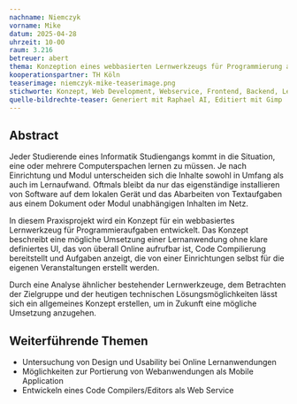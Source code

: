 ```yaml
---
nachname: Niemczyk
vorname: Mike
datum: 2025-04-28
uhrzeit: 10-00
raum: 3.216
betreuer: abert
thema: Konzeption eines webbasierten Lernwerkzeugs für Programmierung an Hochschulen
kooperationspartner: TH Köln
teaserimage: niemczyk-mike-teaserimage.png
stichworte: Konzept, Web Development, Webservice, Frontend, Backend, Lernsoftware, Lernwerkzeug
quelle-bildrechte-teaser: Generiert mit Raphael AI, Editiert mit Gimp
---
```


## Abstract
Jeder Studierende eines Informatik Studiengangs kommt in die Situation, eine oder mehrere Computerspachen lernen zu müssen. Je nach Einrichtung und Modul unterscheiden sich die Inhalte sowohl in Umfang als auch im Lernaufwand. Oftmals bleibt da nur das eigenständige installieren von Software auf dem lokalen Gerät und das Abarbeiten von Textaufgaben aus einem Dokument oder Modul unabhängigen Inhalten im Netz.

In diesem Praxisprojekt wird ein Konzept für ein webbasiertes Lernwerkzeug für Programmieraufgaben entwickelt. Das Konzept beschreibt eine mögliche Umsetzung einer Lernanwendung ohne klare definiertes UI, das von überall Online aufrufbar ist, Code Compilierung bereitstellt und Aufgaben anzeigt, die von einer Einrichtungen selbst für die eigenen Veranstaltungen erstellt werden.

Durch eine Analyse ähnlicher bestehender Lernwerkzeuge, dem Betrachten der Zielgruppe und der heutigen technischen Lösungsmöglichkeiten lässt sich ein allgemeines Konzept erstellen, um in Zukunft eine mögliche Umsetzung anzugehen.

## Weiterführende Themen
* Untersuchung von Design und Usability bei Online Lernanwendungen
* Möglichkeiten zur Portierung von Webanwendungen als Mobile Application
* Entwickeln eines Code Compilers/Editors als Web Service
